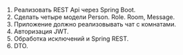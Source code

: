 1. Реализовать REST Api через Spring Boot.
2. Сделать четыре модели Person. Role. Room, Message.
3. Приложение должно реализовывать чат c комнатами.
4. Авторизация JWT.
5. Обработка исключений и Spring REST.
6. DTO.